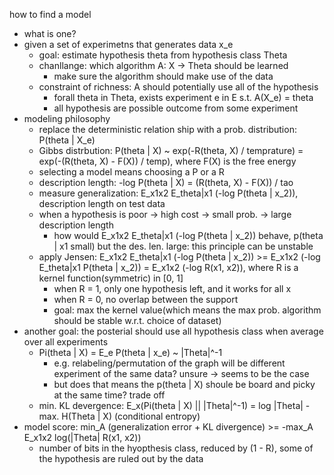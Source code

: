 how to find a model
- what is one?
- given a set of experimetns that generates data x_e
  - goal: estimate hypothesis theta from hypothesis class Theta
  - chanllange: which algorithm A: X -> Theta should be learned
    - make sure the algorithm should make use of the data
  - constraint of richness: A should potentially use all of the hypothesis
    - forall theta in Theta, exists experiment e in E s.t. A(X_e) = theta
    - all hypothesis are possible outcome from some experiment
- modeling philosophy
  - replace the deterministic relation ship with a prob. distribution: P(theta | X_e)
  - Gibbs distrbution: P(theta | X) ~ exp(-R(theta, X) / temprature) = exp(-(R(theta, X) - F(X)) / temp), where F(X) is the free energy
  - selecting a model means choosing a P or a R
  - description length: -log P(theta | X) = (R(theta, X) - F(X)) / tao
  - measure generalization: E_x1x2 E_theta|x1 (-log P(theta | x_2)), description length on test data
  - when a hypothesis is poor -> high cost -> small prob. -> large description length
    - how would E_x1x2 E_theta|x1 (-log P(theta | x_2)) behave, p(theta | x1 small) but the des. len. large: this principle can be unstable
  - apply Jensen: E_x1x2 E_theta|x1 (-log P(theta | x_2)) >= E_x1x2 (-log E_theta|x1 P(theta | x_2)) = E_x1x2 (-log R(x1, x2)), where R is a kernel function(symmetric) in [0, 1]
    - when R = 1, only one hypothesis left, and it works for all x
    - when R = 0, no overlap between the support
    - goal: max the kernel value(which means the max prob. algorithm should be stable w.r.t. choice of dataset)
- another goal: the posterial should use all hypothesis class when average over all experiments
  - Pi(theta | X) = E_e P(theta | x_e) ~ |Theta|^-1
    - e.g. relabeling/permutation of the graph will be different experiment of the same data? unsure -> seems to be the case
    - but does that means the p(theta | X) shoule be board and picky at the same time? trade off
  - min. KL devergence: E_x(Pi(theta | X) || |Theta|^-1) = log |Theta| - max. H(Theta | X) (conditional entropy)
- model score: min_A (generalization error + KL divergence) >= -max_A E_x1x2 log(|Theta| R(x1, x2))
  - number of bits in the hyopthesis class, reduced by (1 - R), some of the hypothesis are ruled out by the data